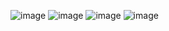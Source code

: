 ![image](https://user-images.githubusercontent.com/52782821/193175319-d7460ba8-25e7-4933-9b46-8c4be42eb710.png)
![image](https://user-images.githubusercontent.com/52782821/193175393-145944ec-13b8-49de-b3f3-0208ca3078a8.png)
![image](https://user-images.githubusercontent.com/52782821/193175468-e33191fc-bf59-4ec8-80e2-35ce98369ca3.png)
![image](https://user-images.githubusercontent.com/52782821/193175515-22d66e49-0c31-4654-82a1-bd68f1573426.png)

